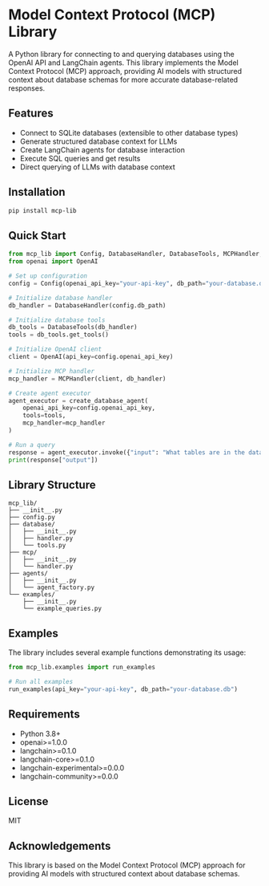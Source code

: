 # Model Context Protocol (MCP) Library

A Python library for connecting to and querying databases using the OpenAI API and LangChain agents. This library implements the Model Context Protocol (MCP) approach, providing AI models with structured context about database schemas for more accurate database-related responses.

## Features

- Connect to SQLite databases (extensible to other database types)
- Generate structured database context for LLMs
- Create LangChain agents for database interaction
- Execute SQL queries and get results
- Direct querying of LLMs with database context

## Installation

```bash
pip install mcp-lib
```

## Quick Start

```python
from mcp_lib import Config, DatabaseHandler, DatabaseTools, MCPHandler, create_database_agent
from openai import OpenAI

# Set up configuration
config = Config(openai_api_key="your-api-key", db_path="your-database.db")

# Initialize database handler
db_handler = DatabaseHandler(config.db_path)

# Initialize database tools
db_tools = DatabaseTools(db_handler)
tools = db_tools.get_tools()

# Initialize OpenAI client
client = OpenAI(api_key=config.openai_api_key)

# Initialize MCP handler
mcp_handler = MCPHandler(client, db_handler)

# Create agent executor
agent_executor = create_database_agent(
    openai_api_key=config.openai_api_key,
    tools=tools,
    mcp_handler=mcp_handler
)

# Run a query
response = agent_executor.invoke({"input": "What tables are in the database?"})
print(response["output"])
```

## Library Structure

```
mcp_lib/
├── __init__.py
├── config.py
├── database/
│   ├── __init__.py
│   ├── handler.py
│   └── tools.py
├── mcp/
│   ├── __init__.py
│   └── handler.py
├── agents/
│   ├── __init__.py
│   └── agent_factory.py
└── examples/
    ├── __init__.py
    └── example_queries.py
```

## Examples

The library includes several example functions demonstrating its usage:

```python
from mcp_lib.examples import run_examples

# Run all examples
run_examples(api_key="your-api-key", db_path="your-database.db")
```

## Requirements

- Python 3.8+
- openai>=1.0.0
- langchain>=0.1.0
- langchain-core>=0.1.0
- langchain-experimental>=0.0.0
- langchain-community>=0.0.0

## License

MIT

## Acknowledgements

This library is based on the Model Context Protocol (MCP) approach for providing AI models with structured context about database schemas.
